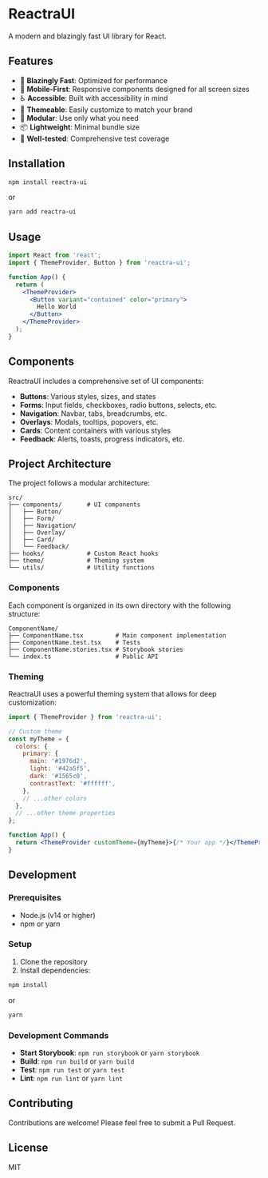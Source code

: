 # ReactraUI

A modern and blazingly fast UI library for React.

## Features

- 🚀 **Blazingly Fast**: Optimized for performance
- 📱 **Mobile-First**: Responsive components designed for all screen sizes
- ♿ **Accessible**: Built with accessibility in mind
- 🎨 **Themeable**: Easily customize to match your brand
- 🔧 **Modular**: Use only what you need
- 📦 **Lightweight**: Minimal bundle size
- 🧪 **Well-tested**: Comprehensive test coverage

## Installation

```bash
npm install reactra-ui
```

or

```bash
yarn add reactra-ui
```

## Usage

```jsx
import React from 'react';
import { ThemeProvider, Button } from 'reactra-ui';

function App() {
  return (
    <ThemeProvider>
      <Button variant="contained" color="primary">
        Hello World
      </Button>
    </ThemeProvider>
  );
}
```

## Components

ReactraUI includes a comprehensive set of UI components:

- **Buttons**: Various styles, sizes, and states
- **Forms**: Input fields, checkboxes, radio buttons, selects, etc.
- **Navigation**: Navbar, tabs, breadcrumbs, etc.
- **Overlays**: Modals, tooltips, popovers, etc.
- **Cards**: Content containers with various styles
- **Feedback**: Alerts, toasts, progress indicators, etc.

## Project Architecture

The project follows a modular architecture:

```
src/
├── components/       # UI components
│   ├── Button/
│   ├── Form/
│   ├── Navigation/
│   ├── Overlay/
│   ├── Card/
│   └── Feedback/
├── hooks/            # Custom React hooks
├── theme/            # Theming system
└── utils/            # Utility functions
```

### Components

Each component is organized in its own directory with the following structure:

```
ComponentName/
├── ComponentName.tsx         # Main component implementation
├── ComponentName.test.tsx    # Tests
├── ComponentName.stories.tsx # Storybook stories
└── index.ts                  # Public API
```

### Theming

ReactraUI uses a powerful theming system that allows for deep customization:

```jsx
import { ThemeProvider } from 'reactra-ui';

// Custom theme
const myTheme = {
  colors: {
    primary: {
      main: '#1976d2',
      light: '#42a5f5',
      dark: '#1565c0',
      contrastText: '#ffffff',
    },
    // ...other colors
  },
  // ...other theme properties
};

function App() {
  return <ThemeProvider customTheme={myTheme}>{/* Your app */}</ThemeProvider>;
}
```

## Development

### Prerequisites

- Node.js (v14 or higher)
- npm or yarn

### Setup

1. Clone the repository
2. Install dependencies:

```bash
npm install
```

or

```bash
yarn
```

### Development Commands

- **Start Storybook**: `npm run storybook` or `yarn storybook`
- **Build**: `npm run build` or `yarn build`
- **Test**: `npm run test` or `yarn test`
- **Lint**: `npm run lint` or `yarn lint`

## Contributing

Contributions are welcome! Please feel free to submit a Pull Request.

## License

MIT
